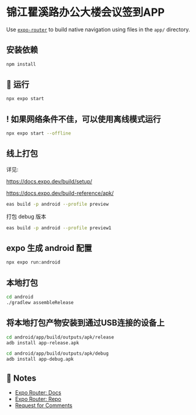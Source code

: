 # 锦江瞿溪路办公大楼会议签到APP

Use [`expo-router`](https://expo.github.io/router) to build native navigation using files in the `app/` directory.

## 安装依赖

```sh
npm install
```


## 🚀 运行

```sh
npx expo start
```

## ! 如果网络条件不佳，可以使用离线模式运行

```sh
npx expo start --offline
```

## 线上打包

详见:

https://docs.expo.dev/build/setup/

https://docs.expo.dev/build-reference/apk/

```sh
eas build -p android --profile preview
```

打包 debug 版本
```sh
eas build -p android --profile preview1
```

## expo 生成 android 配置

```sh
npx expo run:android
```

## 本地打包

```sh
cd android
./gradlew assembleRelease
```

## 将本地打包产物安装到通过USB连接的设备上

```sh
cd android/app/build/outputs/apk/release
adb install app-release.apk

cd android/app/build/outputs/apk/debug
adb install app-debug.apk
```

## 📝 Notes

- [Expo Router: Docs](https://expo.github.io/router)
- [Expo Router: Repo](https://github.com/expo/router)
- [Request for Comments](https://github.com/expo/router/discussions/1)
